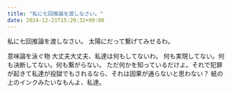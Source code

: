```yaml
---
title: "私に七回推論を渡しなさい。"
date: 2024-12-21T15:29:32+09:00
---
```

私に七回推論を渡しなさい。
太陽にだって繋げてみせるわ。

意味論を泳ぐ物
大丈夫大丈夫、私達は何もしてないわ。
何も実現してない。何も決断してない。何も繋がらない。
ただ何かを知っているだけよ。それで犯罪が起きて私達が投獄でもされるなら、それは因果が通らないと思わない？
紙の上のインクみたいなもんよ、私達。
